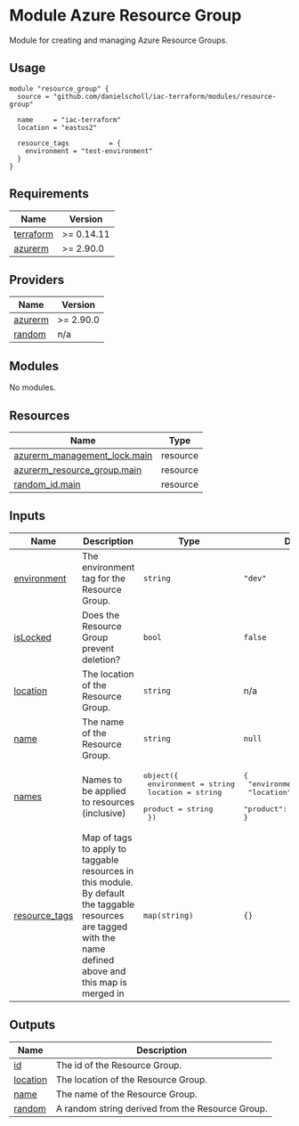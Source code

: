 # Module Azure Resource Group

Module for creating and managing Azure Resource Groups.

## Usage

```
module "resource_group" {
  source = "github.com/danielscholl/iac-terraform/modules/resource-group"

  name     = "iac-terraform"
  location = "eastus2"

  resource_tags          = {
    environment = "test-environment"
  } 
}
```

<!--- BEGIN_TF_DOCS --->
## Requirements

| Name | Version |
|------|---------|
| <a name="requirement_terraform"></a> [terraform](#requirement\_terraform) | >= 0.14.11 |
| <a name="requirement_azurerm"></a> [azurerm](#requirement\_azurerm) | >= 2.90.0 |

## Providers

| Name | Version |
|------|---------|
| <a name="provider_azurerm"></a> [azurerm](#provider\_azurerm) | >= 2.90.0 |
| <a name="provider_random"></a> [random](#provider\_random) | n/a |

## Modules

No modules.

## Resources

| Name | Type |
|------|------|
| [azurerm_management_lock.main](https://registry.terraform.io/providers/hashicorp/azurerm/latest/docs/resources/management_lock) | resource |
| [azurerm_resource_group.main](https://registry.terraform.io/providers/hashicorp/azurerm/latest/docs/resources/resource_group) | resource |
| [random_id.main](https://registry.terraform.io/providers/hashicorp/random/latest/docs/resources/id) | resource |

## Inputs

| Name | Description | Type | Default | Required |
|------|-------------|------|---------|:--------:|
| <a name="input_environment"></a> [environment](#input\_environment) | The environment tag for the Resource Group. | `string` | `"dev"` | no |
| <a name="input_isLocked"></a> [isLocked](#input\_isLocked) | Does the Resource Group prevent deletion? | `bool` | `false` | no |
| <a name="input_location"></a> [location](#input\_location) | The location of the Resource Group. | `string` | n/a | yes |
| <a name="input_name"></a> [name](#input\_name) | The name of the Resource Group. | `string` | `null` | no |
| <a name="input_names"></a> [names](#input\_names) | Names to be applied to resources (inclusive) | <pre>object({<br>    environment    = string<br>    location       = string<br>    product        = string<br>  })</pre> | <pre>{<br>  "environment": "sandbox",<br>  "location": "eastus2",<br>  "product": "iac"<br>}</pre> | no |
| <a name="input_resource_tags"></a> [resource\_tags](#input\_resource\_tags) | Map of tags to apply to taggable resources in this module.  By default the taggable resources are tagged with the name defined above and this map is merged in | `map(string)` | `{}` | no |

## Outputs

| Name | Description |
|------|-------------|
| <a name="output_id"></a> [id](#output\_id) | The id of the Resource Group. |
| <a name="output_location"></a> [location](#output\_location) | The location of the Resource Group. |
| <a name="output_name"></a> [name](#output\_name) | The name of the Resource Group. |
| <a name="output_random"></a> [random](#output\_random) | A random string derived from the Resource Group. |

<!--- END_TF_DOCS --->